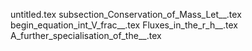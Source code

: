 untitled.tex
subsection_Conservation_of_Mass_Let__.tex
begin_equation_int_V_frac__.tex
Fluxes_in_the_r_h__.tex
A_further_specialisation_of_the__.tex
